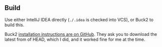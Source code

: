 ## Build

Use either IntelliJ IDEA directly (`./.idea` is checked into VCS), or Buck2 to build this.

Buck2 [installation instructions are on GitHub][1].
They ask you to download the latest from of HEAD, which I did, and it worked fine for me at the time.

[1]: https://github.com/facebook/buck2?tab=readme-ov-file#installing-buck2
